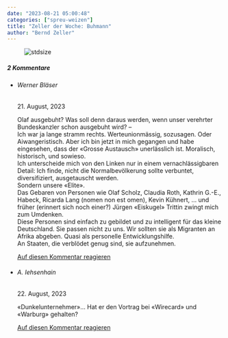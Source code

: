 ```yaml
---
date: "2023-08-21 05:00:48"
categories: ["spreu-weizen"]
title: "Zeller der Woche: Buhmann"
author: "Bernd Zeller"
---
```



<figure>
<img src="https://www.publicomag.com/wp-content/uploads/2023/08/Buhmann.jpg" alt=stdsize>
</figure>


<!--more-->
<h5 class="comments-h">
2 Kommentare </h5>
<ul class="commentlist">
<li class="comment even thread-even depth-1 clearfix" id="li-comment-119986">
<h6 class="author">Werner Bläser</h6> <span class="date">21. August, 2023</span>



Olaf ausgebuht? Was soll denn daraus werden, wenn unser verehrter Bundeskanzler schon ausgebuht wird? &#8211;<br>
Ich war ja lange stramm rechts. Werteunionmässig, sozusagen. Oder Aiwangeristisch. Aber ich bin jetzt in mich gegangen und habe eingesehen, dass der «Grosse Austausch» unerlässlich ist. Moralisch, historisch, und sowieso.<br>
Ich unterscheide mich von den Linken nur in einem vernachlässigbaren Detail: Ich finde, nicht die Normalbevölkerung sollte verbuntet, diversifiziert, ausgetauscht werden.<br>
Sondern unsere «Elite».<br>
Das Gebaren von Personen wie Olaf Scholz, Claudia Roth, Kathrin G.-E., Habeck, Ricarda Lang (nomen non est omen), Kevin Kühnert, &#8230; und früher (erinnert sich noch einer?) Jürgen «Eiskugel» Trittin zwingt mich zum Umdenken.<br>
Diese Personen sind einfach zu gebildet und zu intelligent für das kleine Deutschland. Sie passen nicht zu uns. Wir sollten sie als Migranten an Afrika abgeben. Quasi als personelle Entwicklungshilfe.<br>
An Staaten, die verblödet genug sind, sie aufzunehmen.

<a rel="nofollow" class="comment-reply-link" href="#comment-119986" data-commentid="119986" data-postid="17661" data-belowelement="comment-119986" data-respondelement="respond" data-replyto="Antworte auf Werner Bläser" aria-label="Antworte auf Werner Bläser">Auf diesen Kommentar reagieren</a> 


</li>
<li class="comment odd alt thread-odd thread-alt depth-1 clearfix" id="li-comment-119987">
<h6 class="author">A. Iehsenhain</h6> <span class="date">22. August, 2023</span>



«Dunkelunternehmer»&#8230; Hat er den Vortrag bei «Wirecard» und «Warburg» gehalten?

<a rel="nofollow" class="comment-reply-link" href="#comment-119987" data-commentid="119987" data-postid="17661" data-belowelement="comment-119987" data-respondelement="respond" data-replyto="Antworte auf A. Iehsenhain" aria-label="Antworte auf A. Iehsenhain">Auf diesen Kommentar reagieren</a> 


</li>
</ul>
